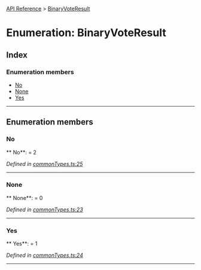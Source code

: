 [API Reference](../README.md) > [BinaryVoteResult](../enums/BinaryVoteResult.md)



# Enumeration: BinaryVoteResult

## Index

### Enumeration members

* [No](BinaryVoteResult.md#No)
* [None](BinaryVoteResult.md#None)
* [Yes](BinaryVoteResult.md#Yes)



---
## Enumeration members
<a id="No"></a>

###  No

** No**:    = 2

*Defined in [commonTypes.ts:25](https://github.com/daostack/arc.js/blob/42de6847/lib/commonTypes.ts#L25)*





___

<a id="None"></a>

###  None

** None**:    = 0

*Defined in [commonTypes.ts:23](https://github.com/daostack/arc.js/blob/42de6847/lib/commonTypes.ts#L23)*





___

<a id="Yes"></a>

###  Yes

** Yes**:    = 1

*Defined in [commonTypes.ts:24](https://github.com/daostack/arc.js/blob/42de6847/lib/commonTypes.ts#L24)*





___



